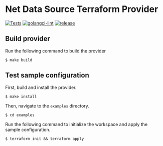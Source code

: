 #  Net Data Source Terraform Provider
[![Tests](https://github.com/peknur/terraform-provider-nds/actions/workflows/test.yml/badge.svg)](https://github.com/peknur/terraform-provider-nds/actions/workflows/test.yml)
[![golangci-lint](https://github.com/peknur/terraform-provider-nds/actions/workflows/golangci-lint.yml/badge.svg)](https://github.com/peknur/terraform-provider-nds/actions/workflows/golangci-lint.yml)
[![release](https://github.com/peknur/terraform-provider-nds/actions/workflows/release.yml/badge.svg)](https://github.com/peknur/terraform-provider-nds/actions/workflows/release.yml)

## Build provider

Run the following command to build the provider

```shell
$ make build
```

## Test sample configuration

First, build and install the provider.

```shell
$ make install
```

Then, navigate to the `examples` directory. 

```shell
$ cd examples
```

Run the following command to initialize the workspace and apply the sample configuration.

```shell
$ terraform init && terraform apply
```
